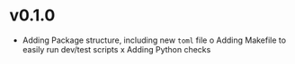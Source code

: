 # v0.1.0

- Adding Package structure, including new `toml` file
o Adding Makefile to easily run dev/test scripts
x Adding Python checks